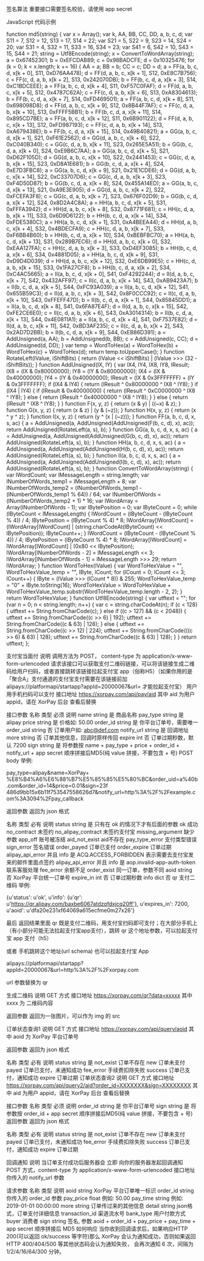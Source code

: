 签名算法
重要接口需要签名校验，请使用 app secret

JavaScript 代码示例

function md5(string) {
  var x = Array();
  var k, AA, BB, CC, DD, a, b, c, d;
  var S11 = 7, S12 = 12, S13 = 17, S14 = 22;
  var S21 = 5, S22 = 9, S23 = 14, S24 = 20;
  var S31 = 4, S32 = 11, S33 = 16, S34 = 23;
  var S41 = 6, S42 = 10, S43 = 15, S44 = 21;
  string = Utf8Encode(string);
  x = ConvertToWordArray(string);
  a = 0x67452301;
  b = 0xEFCDAB89;
  c = 0x98BADCFE;
  d = 0x10325476;
  for (k = 0; k < x.length; k += 16) {
    AA = a;
    BB = b;
    CC = c;
    DD = d;
    a = FF(a, b, c, d, x[k + 0], S11, 0xD76AA478);
    d = FF(d, a, b, c, x[k + 1], S12, 0xE8C7B756);
    c = FF(c, d, a, b, x[k + 2], S13, 0x242070DB);
    b = FF(b, c, d, a, x[k + 3], S14, 0xC1BDCEEE);
    a = FF(a, b, c, d, x[k + 4], S11, 0xF57C0FAF);
    d = FF(d, a, b, c, x[k + 5], S12, 0x4787C62A);
    c = FF(c, d, a, b, x[k + 6], S13, 0xA8304613);
    b = FF(b, c, d, a, x[k + 7], S14, 0xFD469501);
    a = FF(a, b, c, d, x[k + 8], S11, 0x698098D8);
    d = FF(d, a, b, c, x[k + 9], S12, 0x8B44F7AF);
    c = FF(c, d, a, b, x[k + 10], S13, 0xFFFF5BB1);
    b = FF(b, c, d, a, x[k + 11], S14, 0x895CD7BE);
    a = FF(a, b, c, d, x[k + 12], S11, 0x6B901122);
    d = FF(d, a, b, c, x[k + 13], S12, 0xFD987193);
    c = FF(c, d, a, b, x[k + 14], S13, 0xA679438E);
    b = FF(b, c, d, a, x[k + 15], S14, 0x49B40821);
    a = GG(a, b, c, d, x[k + 1], S21, 0xF61E2562);
    d = GG(d, a, b, c, x[k + 6], S22, 0xC040B340);
    c = GG(c, d, a, b, x[k + 11], S23, 0x265E5A51);
    b = GG(b, c, d, a, x[k + 0], S24, 0xE9B6C7AA);
    a = GG(a, b, c, d, x[k + 5], S21, 0xD62F105D);
    d = GG(d, a, b, c, x[k + 10], S22, 0x2441453);
    c = GG(c, d, a, b, x[k + 15], S23, 0xD8A1E681);
    b = GG(b, c, d, a, x[k + 4], S24, 0xE7D3FBC8);
    a = GG(a, b, c, d, x[k + 9], S21, 0x21E1CDE6);
    d = GG(d, a, b, c, x[k + 14], S22, 0xC33707D6);
    c = GG(c, d, a, b, x[k + 3], S23, 0xF4D50D87);
    b = GG(b, c, d, a, x[k + 8], S24, 0x455A14ED);
    a = GG(a, b, c, d, x[k + 13], S21, 0xA9E3E905);
    d = GG(d, a, b, c, x[k + 2], S22, 0xFCEFA3F8);
    c = GG(c, d, a, b, x[k + 7], S23, 0x676F02D9);
    b = GG(b, c, d, a, x[k + 12], S24, 0x8D2A4C8A);
    a = HH(a, b, c, d, x[k + 5], S31, 0xFFFA3942);
    d = HH(d, a, b, c, x[k + 8], S32, 0x8771F681);
    c = HH(c, d, a, b, x[k + 11], S33, 0x6D9D6122);
    b = HH(b, c, d, a, x[k + 14], S34, 0xFDE5380C);
    a = HH(a, b, c, d, x[k + 1], S31, 0xA4BEEA44);
    d = HH(d, a, b, c, x[k + 4], S32, 0x4BDECFA9);
    c = HH(c, d, a, b, x[k + 7], S33, 0xF6BB4B60);
    b = HH(b, c, d, a, x[k + 10], S34, 0xBEBFBC70);
    a = HH(a, b, c, d, x[k + 13], S31, 0x289B7EC6);
    d = HH(d, a, b, c, x[k + 0], S32, 0xEAA127FA);
    c = HH(c, d, a, b, x[k + 3], S33, 0xD4EF3085);
    b = HH(b, c, d, a, x[k + 6], S34, 0x4881D05);
    a = HH(a, b, c, d, x[k + 9], S31, 0xD9D4D039);
    d = HH(d, a, b, c, x[k + 12], S32, 0xE6DB99E5);
    c = HH(c, d, a, b, x[k + 15], S33, 0x1FA27CF8);
    b = HH(b, c, d, a, x[k + 2], S34, 0xC4AC5665);
    a = II(a, b, c, d, x[k + 0], S41, 0xF4292244);
    d = II(d, a, b, c, x[k + 7], S42, 0x432AFF97);
    c = II(c, d, a, b, x[k + 14], S43, 0xAB9423A7);
    b = II(b, c, d, a, x[k + 5], S44, 0xFC93A039);
    a = II(a, b, c, d, x[k + 12], S41, 0x655B59C3);
    d = II(d, a, b, c, x[k + 3], S42, 0x8F0CCC92);
    c = II(c, d, a, b, x[k + 10], S43, 0xFFEFF47D);
    b = II(b, c, d, a, x[k + 1], S44, 0x85845DD1);
    a = II(a, b, c, d, x[k + 8], S41, 0x6FA87E4F);
    d = II(d, a, b, c, x[k + 15], S42, 0xFE2CE6E0);
    c = II(c, d, a, b, x[k + 6], S43, 0xA3014314);
    b = II(b, c, d, a, x[k + 13], S44, 0x4E0811A1);
    a = II(a, b, c, d, x[k + 4], S41, 0xF7537E82);
    d = II(d, a, b, c, x[k + 11], S42, 0xBD3AF235);
    c = II(c, d, a, b, x[k + 2], S43, 0x2AD7D2BB);
    b = II(b, c, d, a, x[k + 9], S44, 0xEB86D391);
    a = AddUnsigned(a, AA);
    b = AddUnsigned(b, BB);
    c = AddUnsigned(c, CC);
    d = AddUnsigned(d, DD);
  }
  var temp = WordToHex(a) + WordToHex(b) + WordToHex(c) + WordToHex(d);
  return temp.toUpperCase();
}
function RotateLeft(lValue, iShiftBits) {
  return (lValue << iShiftBits) | (lValue >>> (32 - iShiftBits));
}
function AddUnsigned(lX, lY) {
  var lX4, lY4, lX8, lY8, lResult;
  lX8 = (lX & 0x80000000);
  lY8 = (lY & 0x80000000);
  lX4 = (lX & 0x40000000);
  lY4 = (lY & 0x40000000);
  lResult = (lX & 0x3FFFFFFF) + (lY & 0x3FFFFFFF);
  if (lX4 & lY4) {
    return (lResult ^ 0x80000000 ^ lX8 ^ lY8);
  }
  if (lX4 | lY4) {
    if (lResult & 0x40000000) {
      return (lResult ^ 0xC0000000 ^ lX8 ^ lY8);
    } else {
      return (lResult ^ 0x40000000 ^ lX8 ^ lY8);
    }
  } else {
    return (lResult ^ lX8 ^ lY8);
  }
}
function F(x, y, z) {
  return (x & y) | ((~x) & z);
}
function G(x, y, z) {
  return (x & z) | (y & (~z));
}
function H(x, y, z) {
  return (x ^ y ^ z);
}
function I(x, y, z) {
  return (y ^ (x | (~z)));
}
function FF(a, b, c, d, x, s, ac) {
  a = AddUnsigned(a, AddUnsigned(AddUnsigned(F(b, c, d), x), ac));
  return AddUnsigned(RotateLeft(a, s), b);
}
function GG(a, b, c, d, x, s, ac) {
  a = AddUnsigned(a, AddUnsigned(AddUnsigned(G(b, c, d), x), ac));
  return AddUnsigned(RotateLeft(a, s), b);
}
function HH(a, b, c, d, x, s, ac) {
  a = AddUnsigned(a, AddUnsigned(AddUnsigned(H(b, c, d), x), ac));
  return AddUnsigned(RotateLeft(a, s), b);
}
function II(a, b, c, d, x, s, ac) {
  a = AddUnsigned(a, AddUnsigned(AddUnsigned(I(b, c, d), x), ac));
  return AddUnsigned(RotateLeft(a, s), b);
}
function ConvertToWordArray(string) {
  var lWordCount;
  var lMessageLength = string.length;
  var lNumberOfWords_temp1 = lMessageLength + 8;
  var lNumberOfWords_temp2 = (lNumberOfWords_temp1 - (lNumberOfWords_temp1 % 64)) / 64;
  var lNumberOfWords = (lNumberOfWords_temp2 + 1) * 16;
  var lWordArray = Array(lNumberOfWords - 1);
  var lBytePosition = 0;
  var lByteCount = 0;
  while (lByteCount < lMessageLength) {
    lWordCount = (lByteCount - (lByteCount % 4)) / 4;
    lBytePosition = (lByteCount % 4) * 8;
    lWordArray[lWordCount] = (lWordArray[lWordCount] | (string.charCodeAt(lByteCount) << lBytePosition));
    lByteCount++;
  }
  lWordCount = (lByteCount - (lByteCount % 4)) / 4;
  lBytePosition = (lByteCount % 4) * 8;
  lWordArray[lWordCount] = lWordArray[lWordCount] | (0x80 << lBytePosition);
  lWordArray[lNumberOfWords - 2] = lMessageLength << 3;
  lWordArray[lNumberOfWords - 1] = lMessageLength >>> 29;
  return lWordArray;
}
function WordToHex(lValue) {
  var WordToHexValue = "", WordToHexValue_temp = "", lByte, lCount;
  for (lCount = 0; lCount <= 3; lCount++) {
    lByte = (lValue >>> (lCount * 8)) & 255;
    WordToHexValue_temp = "0" + lByte.toString(16);
    WordToHexValue = WordToHexValue + WordToHexValue_temp.substr(WordToHexValue_temp.length - 2, 2);
  }
  return WordToHexValue;
}
function Utf8Encode(string) {
  var utftext = "";
  for (var n = 0; n < string.length; n++) {
    var c = string.charCodeAt(n);
    if (c < 128) {
      utftext += String.fromCharCode(c);
    } else if ((c > 127) && (c < 2048)) {
      utftext += String.fromCharCode((c >> 6) | 192);
      utftext += String.fromCharCode((c & 63) | 128);
    } else {
      utftext += String.fromCharCode((c >> 12) | 224);
      utftext += String.fromCharCode(((c >> 6) & 63) | 128);
      utftext += String.fromCharCode((c & 63) | 128);
    }
  }
  return utftext;
};

支付宝当面付
说明
调用方法为 POST， content-type 为 application/x-www-form-urlencoded
请求该接口可以获取支付二维码链接，可以将该链接生成二维码给用户扫码，或者直接跳转该链接拉起支付宝 app（俗称H5）（如果你用的是「聚合A」支付通道的支付宝支付需要在该链接前加 alipays://platformapi/startapp?appId=20000067&url= 才能拉起支付宝）
用户用手机扫码可以支付
接口地址
https://xorpay.com/api/pay/aid 其中 aid 为用户 appid，请在 XorPay 后台 查看后替换

接口参数
名称	类型	必须	说明
name	string	是	商品名称
pay_type	string	是	alipay
price	string	是	价格如: 50.00
order_id	string	是	你平台订单号，需要唯一
order_uid	string	否	订单用户如: abc@def.com
notify_url	string	是	回调地址
more	string	否	订单其他信息，回调时原样传回
expire	int	否	订单过期秒数，默认 7200
sign	string	是	将参数按
name + pay_type + price + order_id + notify_url + app secret
顺序拼接后MD5(纯 value 拼接，不要包含 + 号)
POST body 举例:

pay_type=alipay&name=XorPay+ %E8%B4%A6%E6%88%B7%E5%85%85%E5%80%BC&order_uid=a%40b.com&order_id=14&price=0.01&sign=23f 486d9bb15x6b11f753547558626d7&notify_url=http%3A%2F%2Fexample.com%3A3094%2Fpay_callback

返回参数
返回为 json 格式

名称	类型	必有	说明
status	string	是	只有在 ok 的情况下才有后面的参数
ok 成功
no_contract 未签约
no_alipay_contract 未签约支付宝
missing_argument 缺少参数
app_off 账号被冻结
aid_not_exist aid不存在
pay_type_error 支付类型错误
sign_error 签名错误
order_payed 订单已支付
order_expire 订单过期
alipay_api_error 并且 info 是 ACQ.ACCESS_FORBIDDEN 表示需要去支付宝发来的邮件里面点签约
alipay_api_error 并且 info 是 aop.invalid-app-auth-token 联系客服处理
fee_error 余额不足
order_exist 同一订单，参数不同
aoid	string	否	XorPay 平台统一订单号
expire_in	int	否	订单过期秒数
info	dict	否	qr 支付二维码
举例:

{u'status': u'ok', u'info': {u'qr': u'https://qr.alipay.com/baxbe6067atdzqfdxjcq20ff'}, u'expires_in': 7200, u'aoid': u'dfa20e231xf64069a615ecfme0m27x26'}

最后
返回结果里面 qr 既是支付二维码，用支付宝扫码即可支付；在大部分手机上（有小部分可能无法拉起支付宝app支付），跳转 qr 这个地址参数，可以拉起支付宝 app 支付（h5）

或者 手机跳转这个地址(url schema) 也可以拉起支付宝 App

alipays://platformapi/startapp?appId=20000067&url=http%3A%2F%2Fxorpay.com

url 参数替换为 qr


生成二维码
说明
GET 方式
接口地址
https://xorpay.com/qr?data=xxxxx 其中 xxxx 为 二维码内容

返回参数
返回为一张图片，可以作为 img 的 src



订单状态查询1
说明
GET 方式
接口地址
https://xorpay.com/api/query/aoid 其中 aoid 为 XorPay 平台订单号

返回参数
返回为 json 格式

名称	类型	必有	说明
status	string	是	not_exist 订单不存在
new 订单未支付
payed 订单已支付，未通知成功
fee_error 手续费扣除失败
success 订单已支付，通知成功
expire 订单过期
订单状态查询2
说明
GET 方式
接口地址
https://xorpay.com/api/query2/aid?order_id=XXXXXXX&sign=XXXXXXXX 其中 aid 为用户 appid，请在 XorPay 后台 查看后替换

接口参数
名称	类型	必须	说明
order_id	string	是	你平台订单号
sign	string	是	将参数按
order_id + app secret
顺序拼接后MD5(纯 value 拼接，不要包含 + 号)
返回参数
返回为 json 格式

名称	类型	必有	说明
status	string	是	not_exist 订单不存在
new 订单未支付
payed 订单已支付，未通知成功
fee_error 手续费扣除失败
success 订单已支付，通知成功
expire 订单过期


回调通知
说明
当订单支付成功后服务器会 立即 向你的服务器发起回调通知
POST 方式，content-type 为 application/x-www-form-urlencoded
接口地址
你传入的 notify_url 参数

请求参数
名称	类型	说明
aoid	string	XorPay 平台订单唯一标识
order_id	string	你传入的 order_id 参数
pay_price	float	例如: 50.00
pay_time	string	例如: 2019-01-01 00:00:00
more	string	订单传过来的其他信息
detail	string	json格式，订单支付详细信息
transaction_id 渠道流水号
bank_type 用户付款方式
buyer 消费者
sign	string	签名, 参数 aoid + order_id + pay_price + pay_time + app secret 顺序拼接后 MD5
如何响应
当你收到回调请求后，如果响应HTTP 200(可以返回 ok/success 等字符)那么 XorPay 会认为通知成功，否则如果返回 HTTP 400/404/500 等其他状态码会认为通知失败， 会再次通知 6 次，间隔为 1/2/4/16/64/300 分钟。